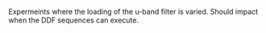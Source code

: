 Expermeints where the loading of the u-band filter is varied. Should impact when the DDF sequences can execute.

